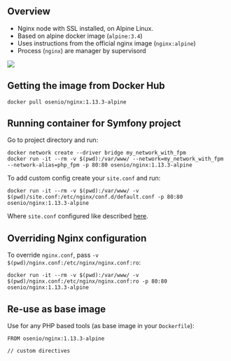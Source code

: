 ## Overview

- Nginx node with SSL installed, on Alpine Linux.
- Based on alpine docker image (`alpine:3.4`)
- Uses instructions from the official nginx image (`nginx:alpine`)
- Process (`nginx`) are manager by supervisord

[![](https://images.microbadger.com/badges/image/osenio/nginx:1.13.3-alpine.svg)](https://microbadger.com/images/osenio/nginx:1.13.3-alpine "Get your own image badge on microbadger.com")


## Getting the image from Docker Hub

```
docker pull osenio/nginx:1.13.3-alpine
```

## Running container for Symfony project

Go to project directory and run:

```
docker network create --driver bridge my_network_with_fpm
docker run -it --rm -v $(pwd):/var/www/ --network=my_network_with_fpm --network-alias=php_fpm -p 80:80 osenio/nginx:1.13.3-alpine
```

To add custom config create your `site.conf` and run:
```
docker run -it --rm -v $(pwd):/var/www/ -v $(pwd)/site.conf:/etc/nginx/conf.d/default.conf -p 80:80 osenio/nginx:1.13.3-alpine
```

Where `site.conf` configured like described [here](http://nginx.org/en/docs/beginners_guide.html#conf_structure).

## Overriding Nginx configuration

To override `nginx.conf`, pass `-v $(pwd)/nginx.conf:/etc/nginx/nginx.conf:ro`:

```
docker run -it --rm -v $(pwd):/var/www/ -v $(pwd)/nginx.conf:/etc/nginx/nginx.conf:ro -p 80:80 osenio/nginx:1.13.3-alpine
```

## Re-use as base image

Use for any PHP based tools (as base image in your `Dockerfile`):

```
FROM osenio/nginx:1.13.3-alpine

// custom directives
```
